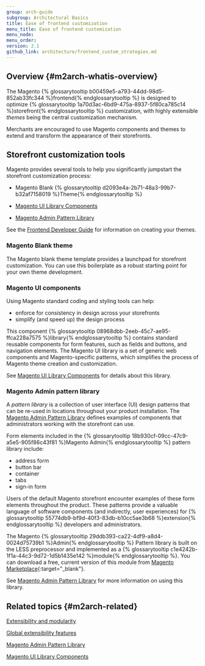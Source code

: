 ```yaml
---
group: arch-guide
subgroup: Architectural Basics
title: Ease of frontend customization
menu_title: Ease of frontend customization
menu_node:
menu_order:
version: 2.1
github_link: architecture/frontend_custom_strategies.md
---
```


## Overview {#m2arch-whatis-overview}

The Magento {% glossarytooltip b00459e5-a793-44dd-98d5-852ab33fc344 %}frontend{% endglossarytooltip %} is designed to optimize {% glossarytooltip 1a70d3ac-6bd9-475a-8937-5f80ca785c14 %}storefront{% endglossarytooltip %} customization, with highly extensible <i>themes</i> being the central customization mechanism.

Merchants are encouraged to use Magento components and themes to extend and transform the appearance of their storefronts.

## Storefront customization tools

Magento provides several tools to help you significantly jumpstart the storefront customization process:

* Magento Blank {% glossarytooltip d2093e4a-2b71-48a3-99b7-b32af7158019 %}Theme{% endglossarytooltip %}

* <a href="{{ page.baseurl }}/ui-components/ui-component.html">Magento UI Library Components</a>

* <a href="{{ page.baseurl }}/pattern-library/bk-pattern.html">Magento Admin Pattern Library</a>

See the <a href="{{ page.baseurl }}/frontend-dev-guide/bk-frontend-dev-guide.html">Frontend Developer Guide</a> for information on creating your themes.

### Magento Blank theme

The Magento blank theme template provides a launchpad for storefront customization. You can use this boilerplate as a robust starting point for your own theme development.

### Magento UI components
Using Magento standard coding and styling tools can help:

* enforce for consistency in design across your storefronts
* simplify (and speed up) the design process

This component {% glossarytooltip 08968dbb-2eeb-45c7-ae95-ffca228a7575 %}library{% endglossarytooltip %} contains standard reusable components for form features, such as fields and buttons, and navigation elements. The Magento UI library is a set of generic web components and Magento-specific patterns, which simplifies the process of Magento theme creation and customization.

See <a href="{{ page.baseurl }}/ui-components/ui-component.html">Magento UI Library Components</a> for details about this library.

### Magento Admin pattern library

A <i>pattern library</i> is a collection of user interface (UI) design patterns that can be re-used in locations throughout your product installation. The <a href="{{ page.baseurl }}/pattern-library/bk-pattern.html">Magento Admin Pattern Library</a> defines examples of components that administrators working with the storefront can use.

Form elements included in the {% glossarytooltip 18b930cf-09cc-47c9-a5e5-905f86c43f81 %}Magento Admin{% endglossarytooltip %} pattern library include:

* address form
* button bar
* container
* tabs
* sign-in form

Users of the default Magento storefront encounter examples of these form elements throughout the product. These patterns provide a valuable language of software components (and indirectly, user experiences) for {% glossarytooltip 55774db9-bf9d-40f3-83db-b10cc5ae3b68 %}extension{% endglossarytooltip %} developers and administrators.

The Magento {% glossarytooltip 29ddb393-ca22-4df9-a8d4-0024d75739b1 %}Admin{% endglossarytooltip %} Pattern library is built on the LESS preprocessor and implemented as a {% glossarytooltip c1e4242b-1f1a-44c3-9d72-1d5b1435e142 %}module{% endglossarytooltip %}. You can download a free, current version of this module from [Magento Marketplace](https://marketplace.magento.com/){:target="_blank"}.

See <a href="{{ page.baseurl }}/pattern-library/bk-pattern.html">Magento Admin Pattern Library</a> for more information on using this library.

## Related topics {#m2arch-related}

<a href="{{ page.baseurl }}/architecture/extensibility.html">Extensibility and modularity</a>

<a href="{{ page.baseurl }}/architecture/global_extensibility_features.html">Global extensibility features</a>

<a href="{{ page.baseurl }}/pattern-library/bk-pattern.html">Magento Admin Pattern Library</a>

<a href="{{ page.baseurl }}/ui-components/ui-component.html">Magento UI Library Components</a>
